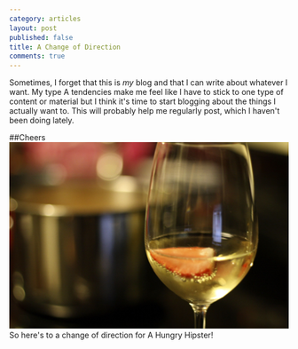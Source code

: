 ```yaml
---
category: articles
layout: post
published: false
title: A Change of Direction
comments: true
---
```


Sometimes, I forget that this is _my_ blog and that I can write about whatever I want. My type A tendencies make me feel like I have to stick to one type of content or material but I think it's time to start blogging about the things I actually want to. This will probably help me regularly post, which I haven't been doing lately.

##Cheers
![Cheers.jpg](/images/Cheers.jpg)
So here's to a change of direction for A Hungry Hipster!